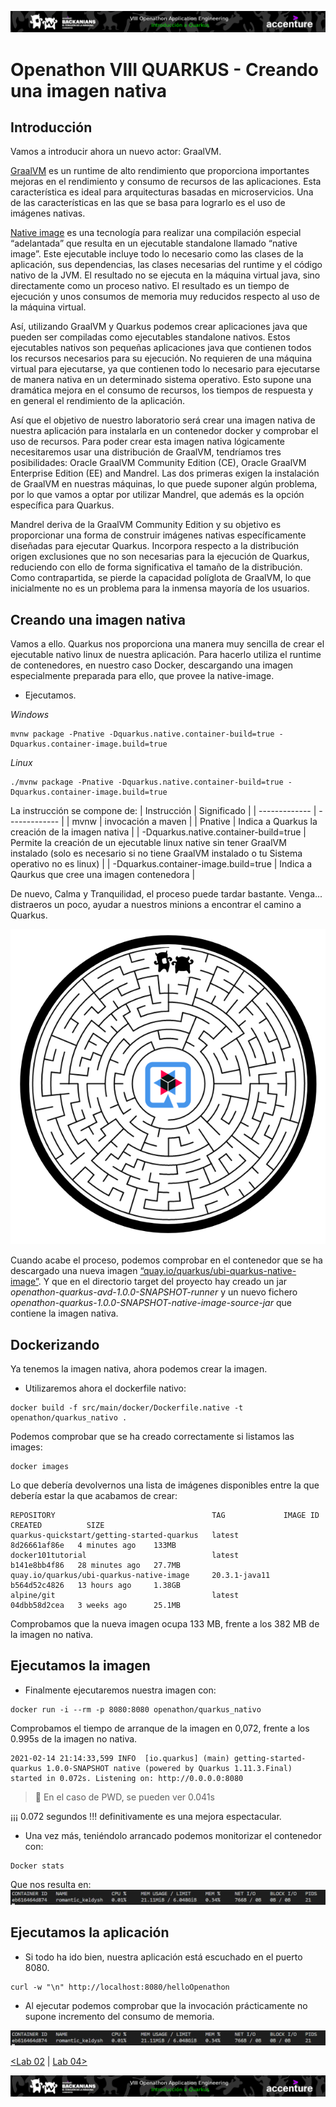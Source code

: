 <p align="center">
    <img src="../resources/header_viii.png">
</p>

# Openathon VIII QUARKUS - Creando una imagen nativa

## Introducción

Vamos a introducir ahora un nuevo actor: GraalVM. 

[GraalVM](https://www.graalvm.org/why-graalvm/) es un runtime de alto rendimiento que proporciona importantes mejoras en el rendimiento y consumo de recursos de las aplicaciones. Esta característica es ideal para arquitecturas basadas en microservicios. Una de las características en las que se basa para lograrlo es el uso de imágenes nativas.

[Native image](https://www.graalvm.org/reference-manual/native-image/) es una tecnología para realizar una compilación especial “adelantada” que resulta en un ejecutable standalone llamado “native image”. Este ejecutable incluye todo lo necesario como las clases de la aplicación, sus dependencias, las clases necesarias del runtime y el código nativo de la JVM. El resultado no se ejecuta en la máquina virtual java, sino directamente como un proceso nativo. El resultado es un tiempo de ejecución y unos consumos de memoria muy reducidos respecto al uso de la máquina virtual.

Así, utilizando GraalVM y Quarkus podemos crear aplicaciones java que pueden ser compiladas como ejecutables standalone nativos. Estos ejecutables nativos son pequeñas aplicaciones java que contienen todos los recursos necesarios para su ejecución. No requieren de una máquina virtual para ejecutarse, ya que contienen todo lo necesario para ejecutarse de manera nativa en un determinado sistema operativo. Esto supone una dramática mejora en el consumo de recursos, los tiempos de respuesta y en general el rendimiento de la aplicación.

Así que el objetivo de nuestro laboratorio será crear una imagen nativa de nuestra aplicación para instalarla en un contenedor docker y comprobar el uso de recursos. Para poder crear esta imagen nativa lógicamente necesitaremos usar una distribución de GraalVM, tendríamos tres posibilidades: Oracle GraalVM Community Edition (CE), Oracle GraalVM Enterprise Edition (EE) and Mandrel. Las dos primeras exigen la instalación de GraalVM en nuestras máquinas, lo que puede suponer algún problema, por lo que vamos a optar por utilizar Mandrel, que además es la opción específica para Quarkus.

Mandrel deriva de la GraalVM Community Edition y su objetivo es proporcionar una forma de construir imágenes nativas específicamente diseñadas para ejecutar Quarkus. Incorpora respecto a la distribución origen exclusiones que no son necesarias para la ejecución de Quarkus, reduciendo con ello de forma significativa el tamaño de la distribución. Como contrapartida, se pierde la capacidad políglota de GraalVM, lo que inicialmente no es un problema para la inmensa mayoría de los usuarios.

## Creando una imagen nativa

Vamos a ello. Quarkus nos proporciona una manera muy sencilla de crear el ejecutable nativo linux de nuestra aplicación. Para hacerlo utiliza el runtime de contenedores, en nuestro caso Docker, descargando una imagen especialmente preparada para ello, que provee la native-image.

- Ejecutamos.

*Windows*
```console
mvnw package -Pnative -Dquarkus.native.container-build=true -Dquarkus.container-image.build=true
```
*Linux*
```console
./mvnw package -Pnative -Dquarkus.native.container-build=true -Dquarkus.container-image.build=true
```
La instrucción se compone de:
| Instrucción | Significado |
| ------------- | ------------- |
| mvnw  | invocación a maven |
| Pnative   | Indica a Quarkus la creación de la imagen nativa |
| -Dquarkus.native.container-build=true  | Permite la creación de un ejecutable linux native sin tener GraalVM instalado (solo es necesario si no tiene GraalVM instalado o tu Sistema operativo no es linux) |
| -Dquarkus.container-image.build=true  | Indica a Qaurkus que cree una imagen contenedora |

De nuevo, Calma y Tranquilidad, el proceso puede tardar bastante. 
Venga... distraeros un poco, ayudar a nuestros minions a encontrar el camino a Quarkus.

<img src="../resources/laberinto.png">

Cuando acabe el proceso, podemos comprobar en el contenedor que se ha descargado una nueva imagen [“quay.io/quarkus/ubi-quarkus-native-image”](https://quay.io/repository/quarkus/ubi-quarkus-native-image?tab=info). Y que en el directorio target del proyecto hay creado un jar *openathon-quarkus-avd-1.0.0-SNAPSHOT-runner* y un nuevo fichero *openathon-quarkus-1.0.0-SNAPSHOT-native-image-source-jar* que contiene la imagen nativa.

## Dockerizando

Ya tenemos la imagen nativa, ahora podemos crear la imagen.

- Utilizaremos ahora el dockerfile nativo:
```console
docker build -f src/main/docker/Dockerfile.native -t openathon/quarkus_nativo .
```

Podemos comprobar que se ha creado correctamente si listamos las images:
```console
docker images
```

Lo que debería devolvernos una lista de imágenes disponibles entre la que debería estar la que acabamos de crear:
```console
REPOSITORY                                   TAG             IMAGE ID       CREATED          SIZE
quarkus-quickstart/getting-started-quarkus   latest          8d26661af86e   4 minutes ago    133MB
docker101tutorial                            latest          b141e8bb4f86   28 minutes ago   27.7MB
quay.io/quarkus/ubi-quarkus-native-image     20.3.1-java11   b564d52c4826   13 hours ago     1.38GB
alpine/git                                   latest          04dbb58d2cea   3 weeks ago      25.1MB
```

Comprobamos que la nueva imagen ocupa 133 MB, frente a los 382 MB de la imagen no nativa.

## Ejecutamos la imagen

- Finalmente ejecutaremos nuestra imagen con:
```console
docker run -i --rm -p 8080:8080 openathon/quarkus_nativo
```

Comprobamos el tiempo de arranque de la imagen en 0,072, frente a los 0.995s de la imagen no nativa.
```console
2021-02-14 21:14:33,599 INFO  [io.quarkus] (main) getting-started-quarkus 1.0.0-SNAPSHOT native (powered by Quarkus 1.11.3.Final) started in 0.072s. Listening on: http://0.0.0.0:8080
```
> 🐳 En el caso de PWD, se pueden ver 0.041s

¡¡¡ 0.072 segundos !!! definitivamente es una mejora espectacular.

- Una vez más, teniéndolo arrancado podemos monitorizar el contenedor con:
```console
Docker stats
```

Que nos resulta en:
 <img src="../resources/img04.png"> 

## Ejecutamos la aplicación

- Si todo ha ido bien, nuestra aplicación está escuchado en el puerto 8080.
```console
curl -w "\n" http://localhost:8080/helloOpenathon
```

- Al ejecutar podemos comprobar que la invocación prácticamente no supone incremento del consumo de memoria.
 <img src="../resources/img05.png"> 


[<Lab 02](../lab-02) | [Lab 04>](../lab-04) 

<p align="center">
    <img src="../resources/header_viii.png">
</p>
